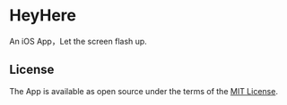 # HeyHere

An iOS App，Let the screen flash up.

## License

The App is available as open source under the terms of the [MIT License](http://opensource.org/licenses/MIT).

